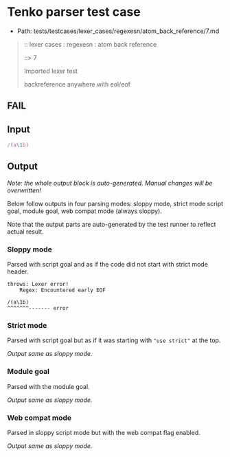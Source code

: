 # Tenko parser test case

- Path: tests/testcases/lexer_cases/regexesn/atom_back_reference/7.md

> :: lexer cases : regexesn : atom back reference
>
> ::> 7
>
> Imported lexer test
>
> backreference anywhere with eol/eof

## FAIL

## Input

`````js
/(a\1b)
`````

## Output

_Note: the whole output block is auto-generated. Manual changes will be overwritten!_

Below follow outputs in four parsing modes: sloppy mode, strict mode script goal, module goal, web compat mode (always sloppy).

Note that the output parts are auto-generated by the test runner to reflect actual result.

### Sloppy mode

Parsed with script goal and as if the code did not start with strict mode header.

`````
throws: Lexer error!
    Regex: Encountered early EOF

/(a\1b)
^^^^^^^------- error
`````

### Strict mode

Parsed with script goal but as if it was starting with `"use strict"` at the top.

_Output same as sloppy mode._

### Module goal

Parsed with the module goal.

_Output same as sloppy mode._

### Web compat mode

Parsed in sloppy script mode but with the web compat flag enabled.

_Output same as sloppy mode._
